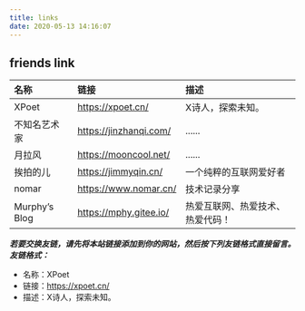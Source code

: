 ```yaml
---
title: links
date: 2020-05-13 14:16:07
---
```

## friends link

| 名称 | 链接 | 描述 |
|:---------|:--------|:--------|
| XPoet | https://xpoet.cn/ | X诗人，探索未知。 |
| 不知名艺术家 | https://jinzhanqi.com/ | ...... |
| 月拉风 | https://mooncool.net/ | ...... |
| 挨拍的儿 | https://jimmyqin.cn/ | 一个纯粹的互联网爱好者 |
| nomar | https://www.nomar.cn/ | 技术记录分享 |
| Murphy’s Blog | https://mphy.gitee.io/ | 热爱互联网、热爱技术、热爱代码！ |

**_若要交换友链，请先将本站链接添加到你的网站，然后按下列友链格式直接留言。_**
**_友链格式：_**
- 名称：XPoet
- 链接：https://xpoet.cn/
- 描述：X诗人，探索未知。
